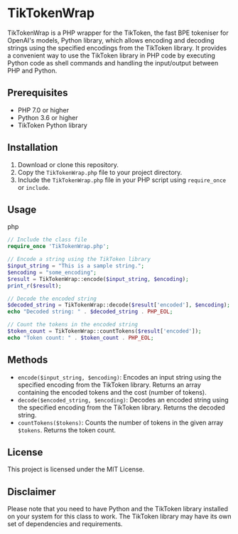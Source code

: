 TikTokenWrap
============

TikTokenWrap is a PHP wrapper for the TikToken, the fast BPE tokeniser for OpenAI's models, Python library, which allows encoding and decoding strings using the specified encodings from the TikToken library. It provides a convenient way to use the TikToken library in PHP code by executing Python code as shell commands and handling the input/output between PHP and Python.

Prerequisites
-------------

*   PHP 7.0 or higher
*   Python 3.6 or higher
*   TikToken Python library

Installation
------------

1.  Download or clone this repository.
2.  Copy the `TikTokenWrap.php` file to your project directory.
3.  Include the `TikTokenWrap.php` file in your PHP script using `require_once` or `include`.

Usage
-----

php

```php
// Include the class file
require_once 'TikTokenWrap.php';

// Encode a string using the TikToken library
$input_string = "This is a sample string.";
$encoding = "some_encoding";
$result = TikTokenWrap::encode($input_string, $encoding);
print_r($result);

// Decode the encoded string
$decoded_string = TikTokenWrap::decode($result['encoded'], $encoding);
echo "Decoded string: " . $decoded_string . PHP_EOL;

// Count the tokens in the encoded string
$token_count = TikTokenWrap::countTokens($result['encoded']);
echo "Token count: " . $token_count . PHP_EOL;
```

Methods
-------

*   `encode($input_string, $encoding)`: Encodes an input string using the specified encoding from the TikToken library. Returns an array containing the encoded tokens and the cost (number of tokens).
*   `decode($encoded_string, $encoding)`: Decodes an encoded string using the specified encoding from the TikToken library. Returns the decoded string.
*   `countTokens($tokens)`: Counts the number of tokens in the given array `$tokens`. Returns the token count.

License
-------

This project is licensed under the MIT License.

Disclaimer
----------

Please note that you need to have Python and the TikToken library installed on your system for this class to work. The TikToken library may have its own set of dependencies and requirements.
